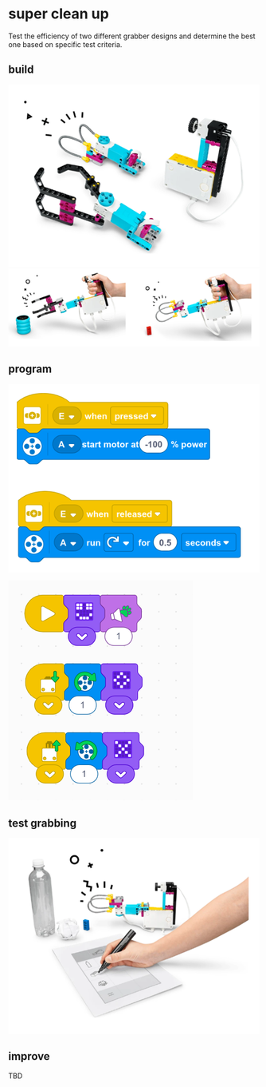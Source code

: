 
# super clean up

Test the efficiency of two different grabber designs and determine the best one based on specific test criteria.


## build

![](./build1.png)
![](./build3.png)

## program

![](./code1.png)

![](./code2.png)

## test grabbing

![](./build2.png)


## improve 

TBD
